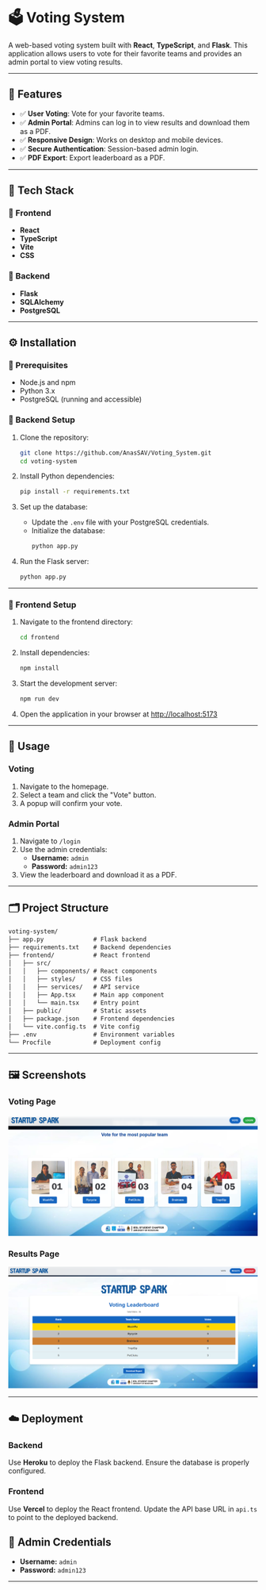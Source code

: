 
# 🗳️ Voting System

A web-based voting system built with **React**, **TypeScript**, and **Flask**. This application allows users to vote for their favorite teams and provides an admin portal to view voting results.

---

## 🚀 Features

- ✅ **User Voting**: Vote for your favorite teams.
- ✅ **Admin Portal**: Admins can log in to view results and download them as a PDF.
- ✅ **Responsive Design**: Works on desktop and mobile devices.
- ✅ **Secure Authentication**: Session-based admin login.
- ✅ **PDF Export**: Export leaderboard as a PDF.

---

## 🧱 Tech Stack

### 🔹 Frontend
- **React**
- **TypeScript**
- **Vite**
- **CSS**

### 🔸 Backend
- **Flask**
- **SQLAlchemy**
- **PostgreSQL**

---

## ⚙️ Installation

### 📌 Prerequisites
- Node.js and npm
- Python 3.x
- PostgreSQL (running and accessible)

### 🔧 Backend Setup

1. Clone the repository:
   ```bash
   git clone https://github.com/AnasSAV/Voting_System.git
   cd voting-system
   ```

2. Install Python dependencies:
   ```bash
   pip install -r requirements.txt
   ```

3. Set up the database:
   - Update the `.env` file with your PostgreSQL credentials.
   - Initialize the database:
     ```bash
     python app.py
     ```

4. Run the Flask server:
   ```bash
   python app.py
   ```

---

### 🎨 Frontend Setup

1. Navigate to the frontend directory:
   ```bash
   cd frontend
   ```

2. Install dependencies:
   ```bash
   npm install
   ```

3. Start the development server:
   ```bash
   npm run dev
   ```

4. Open the application in your browser at [http://localhost:5173](http://localhost:5173)

---

## 🧪 Usage

### Voting

1. Navigate to the homepage.
2. Select a team and click the "Vote" button.
3. A popup will confirm your vote.

### Admin Portal

1. Navigate to `/login`
2. Use the admin credentials:
   - **Username:** `admin`
   - **Password:** `admin123`
3. View the leaderboard and download it as a PDF.

---

## 🗂️ Project Structure

```
voting-system/
├── app.py              # Flask backend
├── requirements.txt    # Backend dependencies
├── frontend/           # React frontend
│   ├── src/
│   │   ├── components/ # React components
│   │   ├── styles/     # CSS files
│   │   ├── services/   # API service
│   │   ├── App.tsx     # Main app component
│   │   └── main.tsx    # Entry point
│   ├── public/         # Static assets
│   ├── package.json    # Frontend dependencies
│   └── vite.config.ts  # Vite config
├── .env                # Environment variables
└── Procfile            # Deployment config
```

---

## 🖼️ Screenshots

### Voting Page
![Voting Page](frontend/public/images/Voting_page_ss.png)

### Results Page
![Results Page](frontend/public/images/Results_page_ss.png)

---

## ☁️ Deployment

### Backend
Use **Heroku** to deploy the Flask backend. Ensure the database is properly configured.

### Frontend
Use **Vercel** to deploy the React frontend. Update the API base URL in `api.ts` to point to the deployed backend.

## 🔐 Admin Credentials

- **Username:** `admin`
- **Password:** `admin123`

---
